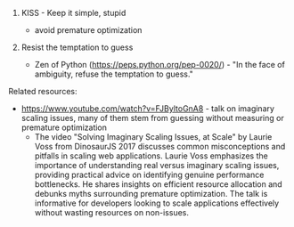 1. KISS - Keep it simple, stupid
   - avoid premature optimization
   
2. Resist the temptation to guess
   - Zen of Python (https://peps.python.org/pep-0020/) - "In the face of ambiguity, refuse the temptation to guess."


Related resources:
 - https://www.youtube.com/watch?v=FJByltoGnA8 - talk on imaginary scaling issues, many of them stem from guessing without measuring or premature optimization
   - The video "Solving Imaginary Scaling Issues, at Scale" by Laurie Voss from DinosaurJS 2017 discusses common misconceptions and pitfalls in scaling web applications. Laurie Voss emphasizes the importance of understanding real versus imaginary scaling issues, providing practical advice on identifying genuine performance bottlenecks. He shares insights on efficient resource allocation and debunks myths surrounding premature optimization. The talk is informative for developers looking to scale applications effectively without wasting resources on non-issues.
